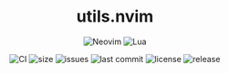 <h1 align="center">utils.nvim</h1>

<div align="center">
  <p>
    <img src="https://img.shields.io/badge/NeoVim-%2357A143.svg?&style=for-the-badge&logo=neovim&logoColor=white" alt="Neovim"/>
    <img src="https://img.shields.io/badge/lua-%232C2D72.svg?style=for-the-badge&logo=lua&logoColor=white" alt="Lua"/>
  </p>
</div>
<div align="center">
  <p>
    <img src="https://github.com/Allaman/utils.nvim/actions/workflows/ci.yml/badge.svg" alt="CI"/>
    <img src="https://img.shields.io/github/repo-size/Allaman/utils" alt="size"/>
    <img src="https://img.shields.io/github/issues/Allaman/utils.nvim.svg" alt="issues"/>
    <img src="https://img.shields.io/github/last-commit/Allaman/utils.nvim" alt="last commit"/>
    <img src="https://img.shields.io/github/license/Allaman/utils.nvim" alt="license"/>
    <img src="https://img.shields.io/github/v/release/Allaman/utils.nvim?sort=semver" alt="release"/>
  </p>
</div>
